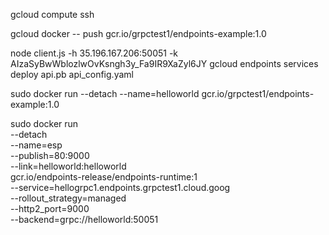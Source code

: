 gcloud compute ssh

gcloud docker -- push gcr.io/grpctest1/endpoints-example:1.0

node client.js -h  35.196.167.206:50051 -k AIzaSyBwWblozlwOvKsngh3y_Fa9IR9XaZyl6JY
gcloud endpoints services deploy api.pb api_config.yaml

sudo docker run --detach --name=helloworld gcr.io/grpctest1/endpoints-example:1.0

sudo docker run \
    --detach \
    --name=esp \
    --publish=80:9000 \
    --link=helloworld:helloworld \
    gcr.io/endpoints-release/endpoints-runtime:1 \
    --service=hellogrpc1.endpoints.grpctest1.cloud.goog\
    --rollout_strategy=managed \
    --http2_port=9000 \
    --backend=grpc://helloworld:50051
